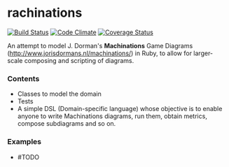 rachinations
====================

[![Build Status](https://travis-ci.org/queirozfcom/rachinations.svg?branch=new_main_loop)](https://travis-ci.org/queirozfcom/rachinations)
[![Code Climate](https://codeclimate.com/github/queirozfcom/rachinations.png)](https://codeclimate.com/github/queirozfcom/rachinations/compare/new_main_loop)
[![Coverage Status](https://coveralls.io/repos/queirozfcom/rachinations/badge.png?branch=new_main_loop)](https://coveralls.io/r/queirozfcom/rachinations?branch=new_main_loop)

An attempt to model J. Dorman's **Machinations** Game Diagrams (http://www.jorisdormans.nl/machinations/) in Ruby, to allow for larger-scale composing and scripting of diagrams.

### Contents

- Classes to model the domain
- Tests
- A simple DSL (Domain-specific language) whose objective is to enable anyone to write Machinations diagrams, run them, obtain metrics, compose subdiagrams and so on.

### Examples

- #TODO
